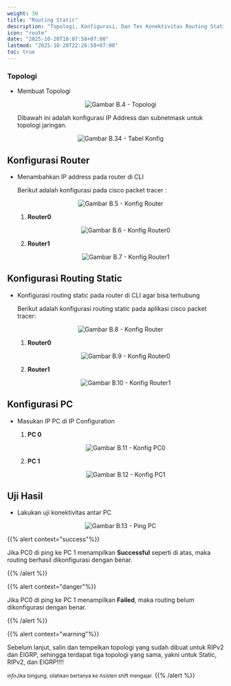 ```yaml
---
weight: 30
title: "Routing Static"
description: "Topologi, Konfigurasi, Dan Tes Konektivitas Routing Static"
icon: "route"
date: "2025-10-20T18:07:58+07:00"
lastmod: "2025-10-20T22:26:58+07:00"
toc: true
---
```


### Topologi

- Membuat Topologi

  <center>
  <img src="/images/babFive/b.4.PNG" alt="Gambar B.4 - Topologi" class="img-fluid mb-3 responsive-img">
  </center>

  Dibawah ini adalah konfigurasi IP Address dan subnetmask untuk topologi jaringan.

  <center>
  <img src="/images/babFive/b.34.PNG" alt="Gambar B.34 - Tabel Konfig" class="img-fluid mb-3 responsive-img">
  </center>

## Konfigurasi Router

- Menambahkan IP address pada router di CLI

  Berikut adalah konfigurasi pada cisco packet tracer :

  <center>
  <img src="/images/babFive/b.5.PNG" alt="Gambar B.5 -  Konfig Router" class="img-fluid mb-3 responsive-img">
  </center>

  1.  <strong>Router0</strong>
      <center>
      <img src="/images/babFive/b.6.PNG" alt="Gambar B.6 -  Konfig Router0" class="img-fluid mb-3 responsive-img">
      </center>

  2.  <strong>Router1</strong>
      <center>
      <img src="/images/babFive/b.7.PNG" alt="Gambar B.7 -  Konfig Router1" class="img-fluid mb-3 responsive-img">
      </center>

## Konfigurasi Routing Static

- Konfigurasi routing static pada router di CLI agar bisa terhubung

  Berikut adalah konfigurasi routing static pada aplikasi cisco packet tracer:

  <center>
  <img src="/images/babFive/b.8.PNG" alt="Gambar B.8 -  Konfig Router" class="img-fluid mb-3 responsive-img">
  </center>

  1.  <strong>Router0</strong>
      <center>
      <img src="/images/babFive/b.9.PNG" alt="Gambar B.9 -  Konfig Router0" class="img-fluid mb-3 responsive-img">
      </center>

  2.  <strong>Router1</strong>
      <center>
      <img src="/images/babFive/b.10.PNG" alt="Gambar B.10 -  Konfig Router1" class="img-fluid mb-3 responsive-img">
      </center>

## Konfigurasi PC

- Masukan IP PC di IP Configuration

  1.  <strong>PC 0</strong>
      <center>
      <img src="/images/babFive/b.11.PNG" alt="Gambar B.11 -  Konfig PC0" class="img-fluid mb-3 responsive-img">
      </center>

  2.  <strong>PC 1</strong>
      <center>
      <img src="/images/babFive/b.12.PNG" alt="Gambar B.12 -  Konfig PC1" class="img-fluid mb-3 responsive-img">
      </center>

## Uji Hasil

- Lakukan uji konektivitas antar PC

  <center>
  <img src="/images/babFive/b.13.PNG" alt="Gambar B.13 -  Ping PC" class="img-fluid mb-3 responsive-img">
  </center>

{{% alert context="success"%}}

<p>
Jika PC0 di ping ke PC 1 menampilkan <strong>Successful</strong> seperti di atas, maka routing berhasil dikonfigurasi dengan benar.
</p>
{{% /alert %}}

{{% alert context="danger"%}}

<p>
Jika PC0 di ping ke PC 1 menampilkan <strong>Failed</strong>, maka routing belum dikonfigurasi dengan benar.
</p>
{{% /alert %}}

{{% alert context="warning"%}}

<p>
Sebelum lanjut, salin dan tempelkan topologi yang sudah dibuat
untuk RIPv2 dan EIGRP, sehingga terdapat tiga topologi yang sama, yakni untuk Static, RIPv2, dan EIGRP!!!!
</p>
<small class="text-muted"><i class="material-icons align-middle me-1">info</i>Jika bingung, silahkan bertanya ke Asisten shift mengajar.</small>
{{% /alert %}}
